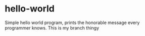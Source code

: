 # hello-world
Simple hello world program, prints the honorable message every programmer knows.
This is my branch thingy
